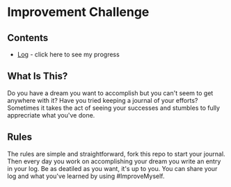 # Improvement Challenge

## Contents
* [Log](log.md) - click here to see my progress

## What Is This?
Do you have a dream you want to accomplish but you can't seem to get anywhere with it?  Have you tried keeping a journal of your efforts?  Sometimes it takes the act of seeing your successes and stumbles to fully apprecriate what you've done.

## Rules
The rules are simple and straightforward, fork this repo to start your journal.  Then every day you work on accomplishing your dream you write an entry in your log.  Be as deatiled as you want, it's up to you.  You can share your log and what you've learned by using #ImproveMyself.
